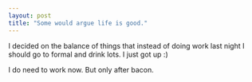 ```yaml
---
layout: post
title: "Some would argue life is good."
---
```

I decided on the balance of things that instead of doing work last night I
should go to formal and drink lots. I just got up :)

I do need to work now. But only after bacon.

